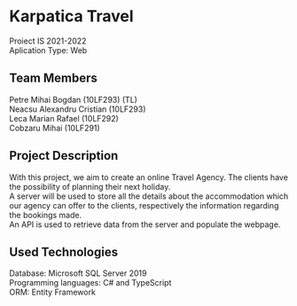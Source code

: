 # Karpatica Travel
Proiect IS 2021-2022 <br>
Aplication Type: Web

## Team Members
Petre Mihai Bogdan (10LF293) (TL) <br>
Neacsu Alexandru Cristian (10LF293) <br>
Leca Marian Rafael (10LF292) <br>
Cobzaru Mihai (10LF291) <br>

## Project Description
With this project, we aim to create an online Travel Agency. The clients have the possibility of planning their next holiday. <br>
A server will be used to store all the details about the accommodation which our agency can offer to the clients, respectively the information regarding the bookings made. <br>
An API is used to retrieve data from the server and populate the webpage. <br>

## Used Technologies
Database: Microsoft SQL Server 2019 <br>
Programming languages: C# and TypeScript <br>
ORM: Entity Framework <br>
